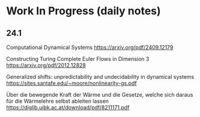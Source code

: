 # Work In Progress (daily notes)

## 24.1

Computational Dynamical Systems
https://arxiv.org/pdf/2409.12179

Constructing Turing Complete Euler Flows in Dimension 3
https://arxiv.org/pdf/2012.12828

Generalized shifts: unpredictability and undecidability in dynamical systems
https://sites.santafe.edu/~moore/nonlinearity-gs.pdf

Über die bewegende Kraft der Wärme und die Gesetze,
welche sich daraus für die Wärmelehre selbst ableiten lassen
https://diglib.uibk.ac.at/download/pdf/8211171.pdf

